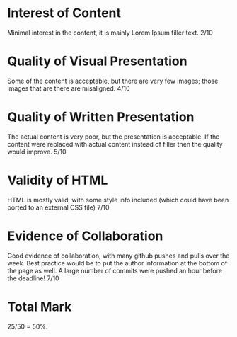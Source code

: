 # Interest of Content
Minimal interest in the content, it is mainly Lorem Ipsum filler text.
2/10

# Quality of Visual Presentation
Some of the content is acceptable, but there are very few images; those images that are there are misaligned.
4/10

# Quality of Written Presentation
The actual content is very poor, but the presentation is acceptable. If the content were replaced with actual content instead of filler then the quality would improve.
5/10

# Validity of HTML
HTML is mostly valid, with some style info included (which could have been ported to an external CSS file)
7/10

# Evidence of Collaboration
Good evidence of collaboration, with many github pushes and pulls over the week.
Best practice would be to put the author information at the bottom of the page as well.
A large number of commits were pushed an hour before the deadline!
7/10

# Total Mark
25/50 = 50%.